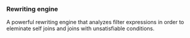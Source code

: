 ### Rewriting engine

A powerful rewriting engine that analyzes filter expressions in order to eleminate self joins and joins with unsatisfiable conditions.
